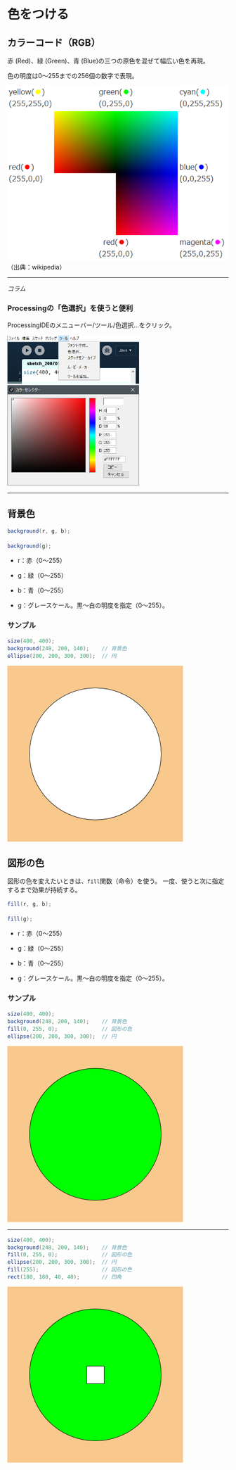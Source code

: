 # 色をつける

## カラーコード（RGB）
赤 (Red)、緑 (Green)、青 (Blue)の三つの原色を混ぜて幅広い色を再現。

色の明度は0～255までの256個の数字で表現。

![color_world](../img/image23.png)
（出典：wikipedia）

---
_コラム_
### Processingの「色選択」を使うと便利

ProcessingIDEのメニューバー/ツール/色選択...をクリック。

<img width="300" alt="choose_color" src="../img/image25.png">
<img width="300" alt="choose_color_tool" src="../img/image24.png">

---

## 背景色

```java
background(r, g, b);

background(g);
```

- r：赤（0～255）
- g：緑（0～255）
- b：青（0～255）

- g：グレースケール。黒～白の明度を指定（0～255）。

### サンプル

```java
size(400, 400);
background(248, 200, 140);    // 背景色
ellipse(200, 200, 300, 300);  // 円
```

![background](../img/background.png)

## 図形の色

図形の色を変えたいときは、`fill`関数（命令）を使う。
一度、使うと次に指定するまで効果が持続する。

```java
fill(r, g, b);

fill(g);
```

- r：赤（0～255）
- g：緑（0～255）
- b：青（0～255）

- g：グレースケール。黒～白の明度を指定（0～255）。

### サンプル

```java
size(400, 400);
background(248, 200, 140);    // 背景色
fill(0, 255, 0);              // 図形の色
ellipse(200, 200, 300, 300);  // 円
```

![fill](../img/fill.png)

---

```java
size(400, 400);
background(248, 200, 140);    // 背景色
fill(0, 255, 0);              // 図形の色
ellipse(200, 200, 300, 300);  // 円
fill(255);                    // 図形の色
rect(180, 180, 40, 40);       // 四角
```

![fill](../img/fill2.png)
